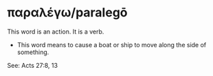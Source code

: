 # παραλέγω/paralegō
This word is an action. It is a verb.
* This word means to cause a boat or ship to move along the side of something.

See: Acts 27:8, 13
